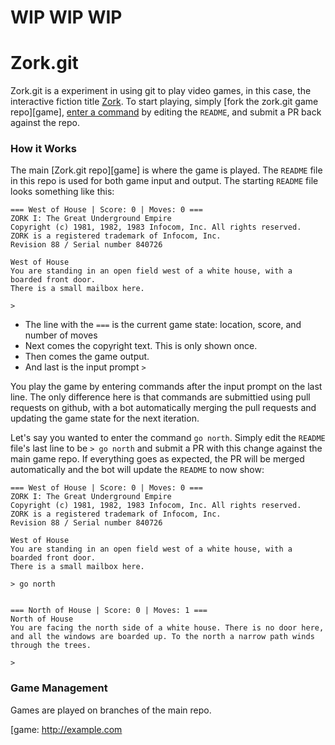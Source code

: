 # WIP WIP WIP

# Zork.git

Zork.git is a experiment in using git to play video games, in this case, the interactive fiction title [Zork]. To start playing, simply [fork the zork.git game repo][game], [enter a command]() by editing the `README`, and submit a PR back against the repo. 

### How it Works
The main [Zork.git repo][game] is where the game is played. The `README` file in this repo is used for both game input and output. The starting `README` file looks something like this:

```
=== West of House | Score: 0 | Moves: 0 ===
ZORK I: The Great Underground Empire
Copyright (c) 1981, 1982, 1983 Infocom, Inc. All rights reserved.
ZORK is a registered trademark of Infocom, Inc.
Revision 88 / Serial number 840726

West of House
You are standing in an open field west of a white house, with a boarded front door.
There is a small mailbox here.

> 
```

* The line with the `===` is the current game state: location, score, and number of moves
* Next comes the copyright text. This is only shown once.
* Then comes the game output.
* And last is the input prompt `> `

You play the game by entering commands after the input prompt on the last line. The only difference here is that commands are submittied using pull requests on github, with a bot automatically merging the pull requests and updating the game state for the next iteration.

Let's say you wanted to enter the command `go north`. Simply edit the `README` file's last line to be `> go north` and submit a PR with this change against the main game repo. If everything goes as expected, the PR will be merged automatically and the bot will update the `README` to now show:


```
=== West of House | Score: 0 | Moves: 0 ===
ZORK I: The Great Underground Empire
Copyright (c) 1981, 1982, 1983 Infocom, Inc. All rights reserved.
ZORK is a registered trademark of Infocom, Inc.
Revision 88 / Serial number 840726

West of House
You are standing in an open field west of a white house, with a boarded front door.
There is a small mailbox here.

> go north


=== North of House | Score: 0 | Moves: 1 ===
North of House
You are facing the north side of a white house. There is no door here, and all the windows are boarded up. To the north a narrow path winds through the trees. 

> 
```

### Game Management
Games are played on branches of the main repo.



[zork]: https://en.wikipedia.org/wiki/Zork
[game: http://example.com
